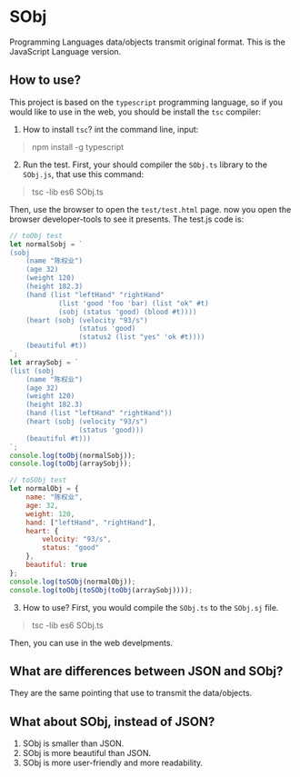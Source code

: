 # SObj
Programming Languages data/objects transmit original format. This is the JavaScript Language version.

## How to use?
This project is based on the `typescript` programming language, so if you would like to use in the web, you should be install the `tsc` compiler:
1. How to install `tsc`? 
int the command line, input:
> npm install -g typescript

2. Run the test.
First, your should compiler the `SObj.ts` library to the `SObj.js`, that use this command:
> tsc -lib es6 SObj.ts

Then, use the browser to open the `test/test.html` page. now you open the browser developer-tools to see it presents.
The test.js code is:
```javascript
// toObj test
let normalSobj = `
(sobj
    (name "陈权业")
    (age 32)
    (weight 120)
    (height 182.3)
    (hand (list "leftHand" "rightHand"
            (list 'good 'foo 'bar) (list "ok" #t)
            (sobj (status 'good) (blood #t))))
    (heart (sobj (velocity "93/s")
                 (status 'good)
                 (status2 (list "yes" 'ok #t))))
    (beautiful #t))
`;
let arraySobj = `
(list (sobj
    (name "陈权业")
    (age 32)
    (weight 120)
    (height 182.3)
    (hand (list "leftHand" "rightHand"))
    (heart (sobj (velocity "93/s")
                 (status 'good)))
    (beautiful #t)))
`;
console.log(toObj(normalSobj));
console.log(toObj(arraySobj));

// toSObj test
let normalObj = {
    name: "陈权业",
    age: 32,
    weight: 120,
    hand: ["leftHand", "rightHand"],
    heart: {
        velocity: "93/s",
        status: "good"
    },
    beautiful: true
};
console.log(toSObj(normalObj));
console.log(toObj(toSObj(toObj(arraySobj))));
```
3. How to use?
First, you would compile the `SObj.ts` to the `SObj.sj` file.
> tsc -lib es6 SObj.ts

Then, you can use in the web develpments.

## What are differences between JSON and SObj?
They are the same pointing that use to transmit the data/objects.
## What about SObj, instead of JSON?
1. SObj is smaller than JSON.
2. SObj is more beautiful than JSON.
3. SObj is more user-friendly and more readability.
